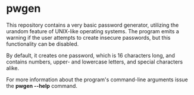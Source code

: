 # pwgen

This repository contains a very basic password generator, utilizing the urandom
feature of UNIX-like operating systems. The program emits a warning if the user
attempts to create insecure passwords, but this functionality can be disabled.

By default, it creates one password, which is 16 characters long, and contains
numbers, upper- and lowercase letters, and special characters alike.

For more information about the program's command-line arguments issue the
__pwgen --help__ command.

